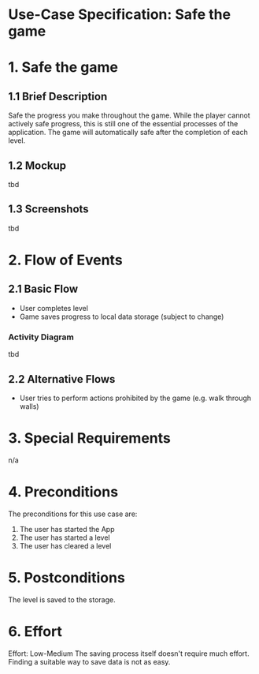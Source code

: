 # Use-Case Specification: Safe the game

# 1. Safe the game

## 1.1 Brief Description
Safe the progress you make throughout the game. While the player cannot actively safe progress, this is still one of the essential processes of the application.
The game will automatically safe after the completion of each level.

## 1.2 Mockup 
tbd

## 1.3 Screenshots
tbd

# 2. Flow of Events

## 2.1 Basic Flow
- User completes level
- Game saves progress to local data storage (subject to change)

### Activity Diagram
tbd


## 2.2 Alternative Flows
- User tries to perform actions prohibited by the game (e.g. walk through walls)

# 3. Special Requirements
n/a

# 4. Preconditions
The preconditions for this use case are:
1. The user has started the App
2. The user has started a level
3. The user has cleared a level

# 5. Postconditions
The level is saved to the storage.

# 6. Effort

Effort: Low-Medium
The saving process itself doesn't require much effort. Finding a suitable way to save data is not as easy.
